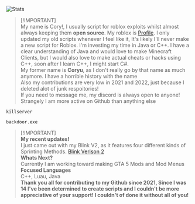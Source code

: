 ![Stats](https://github-readme-stats.vercel.app/api?username=Not-Kyle&show_icons=true&theme=midnight-purple&line_height=27)<br>

> [!IMPORTANT]\
> My name is Cory!, I usually script for roblox exploits whilst almost always keeping them **open source**. My roblox is [Profile](https://www.roblox.com/users/5388525718/profile). I only updated my old scripts whenever I feel like it, It's likely I'll never make a new script for Roblox. I'm investing my time in Java or C++. I have a clear understanding of Java and would love to make Minecraft Clients, but I would also love to make actual cheats or hacks using C++, soon after I learn C++, I might start C#.<br />
> My former name is **Coryu**, as I don't really go by that name as much anymore. I have a horrible history with the name <br />
> Also my contributions are very low in 2021 and 2022, just because I deleted alot of junk respoitories! <br />
> If you need to message me, my discord is always open to anyone! Strangely I am more active on Github than anything else <br />
```
killserver
```
```
backdoor.exe
```
> [!IMPORTANT]\
> **My recent updates!** <br />
> I just came out with my Blink V2, as it features four different kinds of Sprinting Methods. [Blink Verison 2](https://github.com/Not-Kyle/Universal-Scripts.lua/blob/main/Sprint.lua) <br />
> **Whats Next?** <br />
> Currently I am working toward making GTA 5 Mods and Mod Menus <br />
> **Focused Languages** <br />
> C++, Luau, Java <br />
> **Thank you all for contributing to my Github since 2021, Since I was 14 I've been determined to create scripts and I couldn't be more appreciative of your support! I couldn't of done it without all of you!** <br />


